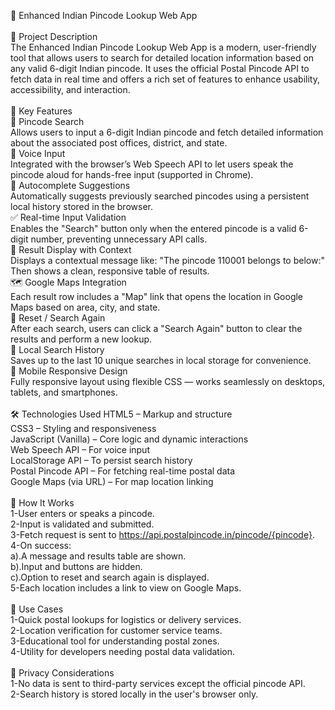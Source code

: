 📍 Enhanced Indian Pincode Lookup Web App <br><br>
📝 Project Description <br>
The Enhanced Indian Pincode Lookup Web App is a modern, user-friendly tool that allows users to search for detailed location information based on any valid 6-digit Indian pincode. It uses the official Postal Pincode API to fetch data in real time and offers a rich set of features to enhance usability, accessibility, and interaction.
<br> <br>
🎯 Key Features <br>
🔎 Pincode Search
<br>
Allows users to input a 6-digit Indian pincode and fetch detailed information about the associated post offices, district, and state.
<br>
🎤 Voice Input
<br>
Integrated with the browser’s Web Speech API to let users speak the pincode aloud for hands-free input (supported in Chrome).
<br>
🧠 Autocomplete Suggestions
<br>
Automatically suggests previously searched pincodes using a persistent local history stored in the browser.
<br>
✅ Real-time Input Validation
<br>
Enables the "Search" button only when the entered pincode is a valid 6-digit number, preventing unnecessary API calls.
<br>
📌 Result Display with Context
<br>
Displays a contextual message like:
"The pincode 110001 belongs to below:"
Then shows a clean, responsive table of results.
<br>
🗺️ Google Maps Integration
<br>
Each result row includes a "Map" link that opens the location in Google Maps based on area, city, and state.
<br>
🔄 Reset / Search Again
<br>
After each search, users can click a "Search Again" button to clear the results and perform a new lookup.
<br>
💾 Local Search History
<br>
Saves up to the last 10 unique searches in local storage for convenience.
<br>
📱 Mobile Responsive Design
<br>
Fully responsive layout using flexible CSS — works seamlessly on desktops, tablets, and smartphones.
<br><br>
🛠️ Technologies Used
HTML5 – Markup and structure
<br>
CSS3 – Styling and responsiveness
<br>
JavaScript (Vanilla) – Core logic and dynamic interactions
<br>
Web Speech API – For voice input
<br>
LocalStorage API – To persist search history
<br>
Postal Pincode API – For fetching real-time postal data
<br>
Google Maps (via URL) – For map location linking
<br><br>
🚀 How It Works <br>
1-User enters or speaks a pincode.
<br>
2-Input is validated and submitted.
<br>
3-Fetch request is sent to https://api.postalpincode.in/pincode/{pincode}.
<br>
4-On success:
<br>
    a).A message and results table are shown.
<br>
    b).Input and buttons are hidden.
<br>
    c).Option to reset and search again is displayed.
<br>
5-Each location includes a link to view on Google Maps.
<br><br>
📂 Use Cases <br>
1-Quick postal lookups for logistics or delivery services.
<br>
2-Location verification for customer service teams.
<br>
3-Educational tool for understanding postal zones.
<br>
4-Utility for developers needing postal data validation.
<br><br>
🔐 Privacy Considerations <br>
1-No data is sent to third-party services except the official pincode API.
<br>
2-Search history is stored locally in the user's browser only.

